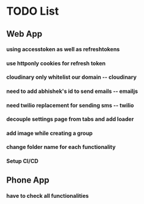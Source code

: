 # TODO List

## Web App

#### using accesstoken as well as refreshtokens
#### use httponly cookies for refresh token

#### cloudinary only whitelist our domain -- cloudinary
#### need to add abhishek's id to send emails -- emailjs
#### need twilio replacement for sending sms -- twilio

#### decouple settings page from tabs and add loader 
#### add image while creating a group

#### change folder name for each functionality

#### Setup CI/CD


## Phone App
#### have to check all functionalities